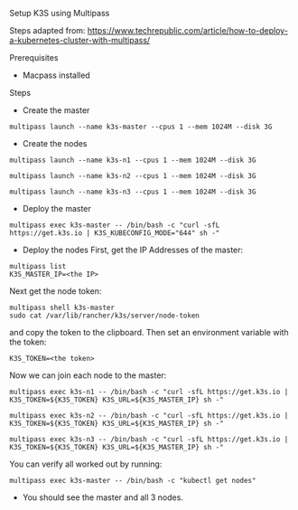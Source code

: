 Setup K3S using Multipass

Steps adapted from: https://www.techrepublic.com/article/how-to-deploy-a-kubernetes-cluster-with-multipass/

Prerequisites
- Macpass installed

Steps
- Create the master
```
multipass launch --name k3s-master --cpus 1 --mem 1024M --disk 3G
```
- Create the nodes
```
multipass launch --name k3s-n1 --cpus 1 --mem 1024M --disk 3G

multipass launch --name k3s-n2 --cpus 1 --mem 1024M --disk 3G

multipass launch --name k3s-n3 --cpus 1 --mem 1024M --disk 3G
```
- Deploy the  master
```
multipass exec k3s-master -- /bin/bash -c "curl -sfL https://get.k3s.io | K3S_KUBECONFIG_MODE="644" sh -"
```
- Deploy the nodes
First, get the IP Addresses of the master:
```
multipass list
K3S_MASTER_IP=<the IP>
```
Next get the node token:
```
multipass shell k3s-master
sudo cat /var/lib/rancher/k3s/server/node-token
```
and copy the token to the clipboard. Then set an environment variable with the token:
```
K3S_TOKEN=<the token>
```
Now we can join each node to the master:
```
multipass exec k3s-n1 -- /bin/bash -c "curl -sfL https://get.k3s.io | K3S_TOKEN=${K3S_TOKEN} K3S_URL=${K3S_MASTER_IP} sh -"

multipass exec k3s-n2 -- /bin/bash -c "curl -sfL https://get.k3s.io | K3S_TOKEN=${K3S_TOKEN} K3S_URL=${K3S_MASTER_IP} sh -"

multipass exec k3s-n3 -- /bin/bash -c "curl -sfL https://get.k3s.io | K3S_TOKEN=${K3S_TOKEN} K3S_URL=${K3S_MASTER_IP} sh -"
```
You can verify all worked out by running:
```
multipass exec k3s-master -- /bin/bash -c "kubectl get nodes"
```
- You should see the master and all 3 nodes.